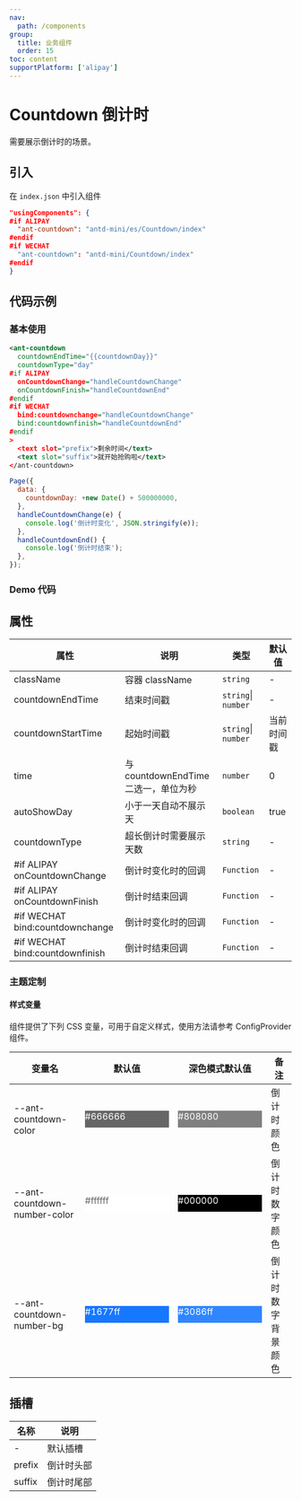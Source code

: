 ```yaml
---
nav:
  path: /components
group:
  title: 业务组件
  order: 15
toc: content
supportPlatform: ['alipay']
---
```


# Countdown 倒计时

需要展示倒计时的场景。

## 引入

在 `index.json` 中引入组件

```json
"usingComponents": {
#if ALIPAY
  "ant-countdown": "antd-mini/es/Countdown/index"
#endif
#if WECHAT
  "ant-countdown": "antd-mini/Countdown/index"
#endif
}
```

## 代码示例

### 基本使用

```xml
<ant-countdown
  countdownEndTime="{{countdownDay}}"
  countdownType="day"
#if ALIPAY
  onCountdownChange="handleCountdownChange"
  onCountdownFinish="handleCountdownEnd"
#endif
#if WECHAT
  bind:countdownchange="handleCountdownChange"
  bind:countdownfinish="handleCountdownEnd"
#endif
>
  <text slot="prefix">剩余时间</text>
  <text slot="suffix">就开始抢购啦</text>
</ant-countdown>
```

```js
Page({
  data: {
    countdownDay: +new Date() + 500000000,
  },
  handleCountdownChange(e) {
    console.log('倒计时变化', JSON.stringify(e));
  },
  handleCountdownEnd() {
    console.log('倒计时结束');
  },
});
```

### Demo 代码

<code src='../../demo/pages/Countdown/index'></code>

## 属性

| 属性                            | 说明                                 | 类型                | 默认值     |
| ------------------------------- | ------------------------------------ | ------------------- | ---------- |
| className                       | 容器 className                       | `string`            | -          |
| countdownEndTime                | 结束时间戳                           | `string`\| `number` | -          |
| countdownStartTime              | 起始时间戳                           | `string`\| `number` | 当前时间戳 |
| time                            | 与 countdownEndTime 二选一，单位为秒 | `number`            | 0          |
| autoShowDay                     | 小于一天自动不展示天                 | `boolean`           | true       |
| countdownType                   | 超长倒计时需要展示天数               | `string`            | -          |
| #if ALIPAY onCountdownChange    | 倒计时变化时的回调                   | `Function`          | -          |
| #if ALIPAY onCountdownFinish    | 倒计时结束回调                       | `Function`          | -          |
| #if WECHAT bind:countdownchange | 倒计时变化时的回调                   | `Function`          | -          |
| #if WECHAT bind:countdownfinish | 倒计时结束回调                       | `Function`          | -          |

### 主题定制

#### 样式变量

组件提供了下列 CSS 变量，可用于自定义样式，使用方法请参考 ConfigProvider 组件。

| 变量名                       | 默认值                                                                                            | 深色模式默认值                                                                                    | 备注               |
| ---------------------------- | ------------------------------------------------------------------------------------------------- | ------------------------------------------------------------------------------------------------- | ------------------ |
| --ant-countdown-color        | <div style="width: 150px; height: 30px; background-color: #666666; color: #ffffff;">#666666</div> | <div style="width: 150px; height: 30px; background-color: #808080; color: #ffffff;">#808080</div> | 倒计时颜色         |
| --ant-countdown-number-color | <div style="width: 150px; height: 30px; background-color: #ffffff; color: #666666;">#ffffff</div> | <div style="width: 150px; height: 30px; background-color: #000000; color: #ffffff;">#000000</div> | 倒计时数字颜色     |
| --ant-countdown-number-bg    | <div style="width: 150px; height: 30px; background-color: #1677ff; color: #ffffff;">#1677ff</div> | <div style="width: 150px; height: 30px; background-color: #3086ff; color: #ffffff;">#3086ff</div> | 倒计时数字背景颜色 |

## 插槽

| 名称   | 说明       |
| ------ | ---------- |
| -      | 默认插槽   |
| prefix | 倒计时头部 |
| suffix | 倒计时尾部 |
